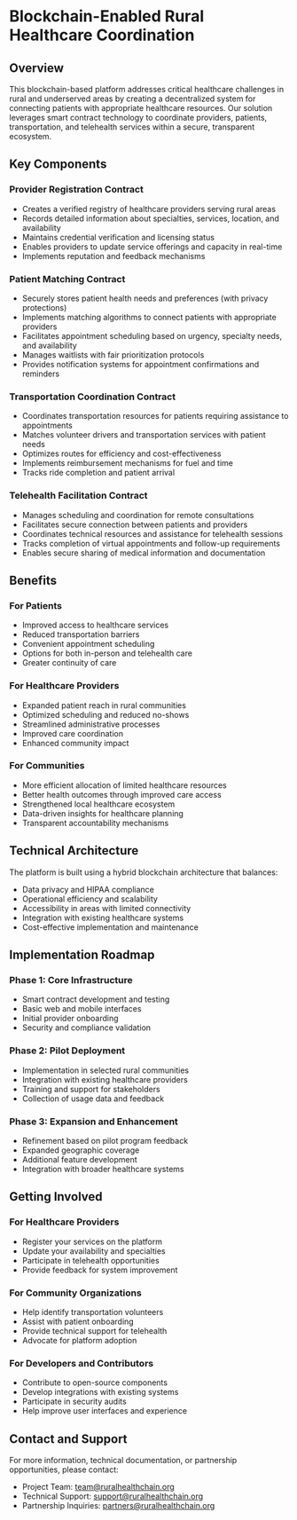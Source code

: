 # Blockchain-Enabled Rural Healthcare Coordination

## Overview
This blockchain-based platform addresses critical healthcare challenges in rural and underserved areas by creating a decentralized system for connecting patients with appropriate healthcare resources. Our solution leverages smart contract technology to coordinate providers, patients, transportation, and telehealth services within a secure, transparent ecosystem.

## Key Components

### Provider Registration Contract
- Creates a verified registry of healthcare providers serving rural areas
- Records detailed information about specialties, services, location, and availability
- Maintains credential verification and licensing status
- Enables providers to update service offerings and capacity in real-time
- Implements reputation and feedback mechanisms

### Patient Matching Contract
- Securely stores patient health needs and preferences (with privacy protections)
- Implements matching algorithms to connect patients with appropriate providers
- Facilitates appointment scheduling based on urgency, specialty needs, and availability
- Manages waitlists with fair prioritization protocols
- Provides notification systems for appointment confirmations and reminders

### Transportation Coordination Contract
- Coordinates transportation resources for patients requiring assistance to appointments
- Matches volunteer drivers and transportation services with patient needs
- Optimizes routes for efficiency and cost-effectiveness
- Implements reimbursement mechanisms for fuel and time
- Tracks ride completion and patient arrival

### Telehealth Facilitation Contract
- Manages scheduling and coordination for remote consultations
- Facilitates secure connection between patients and providers
- Coordinates technical resources and assistance for telehealth sessions
- Tracks completion of virtual appointments and follow-up requirements
- Enables secure sharing of medical information and documentation

## Benefits

### For Patients
- Improved access to healthcare services
- Reduced transportation barriers
- Convenient appointment scheduling
- Options for both in-person and telehealth care
- Greater continuity of care

### For Healthcare Providers
- Expanded patient reach in rural communities
- Optimized scheduling and reduced no-shows
- Streamlined administrative processes
- Improved care coordination
- Enhanced community impact

### For Communities
- More efficient allocation of limited healthcare resources
- Better health outcomes through improved care access
- Strengthened local healthcare ecosystem
- Data-driven insights for healthcare planning
- Transparent accountability mechanisms

## Technical Architecture

The platform is built using a hybrid blockchain architecture that balances:
- Data privacy and HIPAA compliance
- Operational efficiency and scalability
- Accessibility in areas with limited connectivity
- Integration with existing healthcare systems
- Cost-effective implementation and maintenance

## Implementation Roadmap

### Phase 1: Core Infrastructure
- Smart contract development and testing
- Basic web and mobile interfaces
- Initial provider onboarding
- Security and compliance validation

### Phase 2: Pilot Deployment
- Implementation in selected rural communities
- Integration with existing healthcare providers
- Training and support for stakeholders
- Collection of usage data and feedback

### Phase 3: Expansion and Enhancement
- Refinement based on pilot program feedback
- Expanded geographic coverage
- Additional feature development
- Integration with broader healthcare systems

## Getting Involved

### For Healthcare Providers
- Register your services on the platform
- Update your availability and specialties
- Participate in telehealth opportunities
- Provide feedback for system improvement

### For Community Organizations
- Help identify transportation volunteers
- Assist with patient onboarding
- Provide technical support for telehealth
- Advocate for platform adoption

### For Developers and Contributors
- Contribute to open-source components
- Develop integrations with existing systems
- Participate in security audits
- Help improve user interfaces and experience

## Contact and Support

For more information, technical documentation, or partnership opportunities, please contact:
- Project Team: team@ruralhealthchain.org
- Technical Support: support@ruralhealthchain.org
- Partnership Inquiries: partners@ruralhealthchain.org
